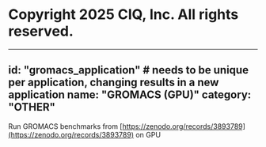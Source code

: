 # Copyright 2025 CIQ, Inc. All rights reserved.
---
id: "gromacs_application" # needs to be **unique** per application, changing results in a new application
name: "GROMACS (GPU)"
category: "OTHER"
---
Run GROMACS benchmarks from [https://zenodo.org/records/3893789](https://zenodo.org/records/3893789) on GPU
